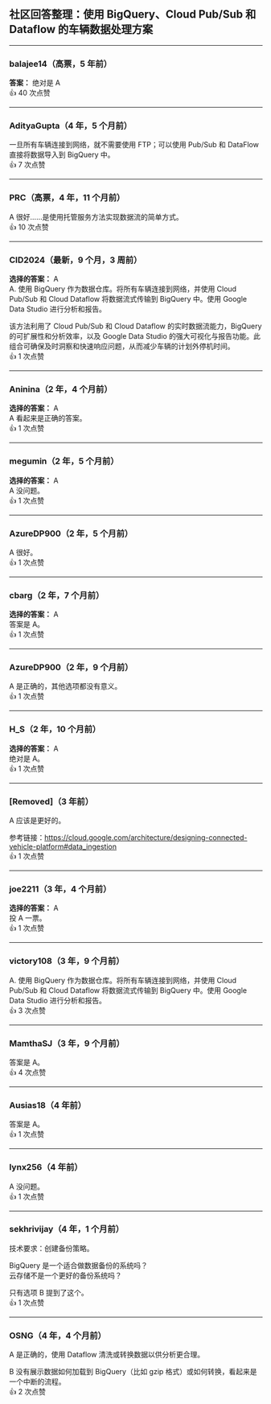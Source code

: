 ## 社区回答整理：使用 BigQuery、Cloud Pub/Sub 和 Dataflow 的车辆数据处理方案

---

### **balajee14**（高票，5 年前）
**答案：** 绝对是 A  
👍 40 次点赞

---

### **AdityaGupta**（4 年，5 个月前）  
一旦所有车辆连接到网络，就不需要使用 FTP；可以使用 Pub/Sub 和 DataFlow 直接将数据导入到 BigQuery 中。  
👍 7 次点赞

---

### **PRC**（高票，4 年，11 个月前）  
A 很好……是使用托管服务方法实现数据流的简单方式。  
👍 10 次点赞

---

### **CID2024**（最新，9 个月，3 周前）  
**选择的答案：** A  
A. 使用 BigQuery 作为数据仓库。将所有车辆连接到网络，并使用 Cloud Pub/Sub 和 Cloud Dataflow 将数据流式传输到 BigQuery 中。使用 Google Data Studio 进行分析和报告。  

该方法利用了 Cloud Pub/Sub 和 Cloud Dataflow 的实时数据流能力，BigQuery 的可扩展性和分析效率，以及 Google Data Studio 的强大可视化与报告功能。此组合可确保及时洞察和快速响应问题，从而减少车辆的计划外停机时间。  
👍 1 次点赞

---

### **Aninina**（2 年，4 个月前）  
**选择的答案：** A  
A 看起来是正确的答案。  
👍 1 次点赞

---

### **megumin**（2 年，5 个月前）  
**选择的答案：** A  
A 没问题。  
👍 1 次点赞

---

### **AzureDP900**（2 年，5 个月前）  
A 很好。  
👍 1 次点赞

---

### **cbarg**（2 年，7 个月前）  
**选择的答案：** A  
答案是 A。  
👍 1 次点赞

---

### **AzureDP900**（2 年，9 个月前）  
A 是正确的，其他选项都没有意义。  
👍 1 次点赞

---

### **H_S**（2 年，10 个月前）  
**选择的答案：** A  
绝对是 A。  
👍 1 次点赞

---

### **[Removed]**（3 年前）  
A 应该是更好的。

参考链接：https://cloud.google.com/architecture/designing-connected-vehicle-platform#data_ingestion  
👍 1 次点赞

---

### **joe2211**（3 年，4 个月前）  
**选择的答案：** A  
投 A 一票。  
👍 1 次点赞

---

### **victory108**（3 年，9 个月前）  
A. 使用 BigQuery 作为数据仓库。将所有车辆连接到网络，并使用 Cloud Pub/Sub 和 Cloud Dataflow 将数据流式传输到 BigQuery 中。使用 Google Data Studio 进行分析和报告。  
👍 3 次点赞

---

### **MamthaSJ**（3 年，9 个月前）  
答案是 A。  
👍 4 次点赞

---

### **Ausias18**（4 年前）  
答案是 A。  
👍 1 次点赞

---

### **lynx256**（4 年前）  
A 没问题。  
👍 1 次点赞

---

### **sekhrivijay**（4 年，1 个月前）  
技术要求：创建备份策略。  

BigQuery 是一个适合做数据备份的系统吗？  
云存储不是一个更好的备份系统吗？  

只有选项 B 提到了这个。  
👍 1 次点赞

---

### **OSNG**（4 年，4 个月前）  
A 是正确的，使用 Dataflow 清洗或转换数据以供分析更合理。  

B 没有展示数据如何加载到 BigQuery（比如 gzip 格式）或如何转换，看起来是一个中断的流程。  
👍 2 次点赞
